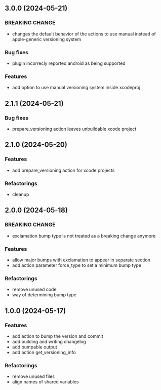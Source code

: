 ## 3.0.0 (2024-05-21)

### BREAKING CHANGE

- changes the default behavior of the actions to use manual instead of apple-generic versioning system

### Bug fixes

- plugin incorrecly reported android as being supported

### Features

- add option to use manual versioning system inside xcodeproj

## 2.1.1 (2024-05-21)

### Bug fixes

- prepare_versioning action leaves unbuildable xcode project

## 2.1.0 (2024-05-20)

### Features

- add prepare_versioning action for xcode projects

### Refactorings

- cleanup

## 2.0.0 (2024-05-18)

### BREAKING CHANGE

- exclamation bump type is not treated as a breaking change anymore

### Features

- allow major bumps with exclamation to appear in separate section
- add action parameter force_type to set a minimum bump type

### Refactorings

- remove unused code
- way of determining bump type

## 1.0.0 (2024-05-17)

### Features

- add action to bump the version and commit
- add building and writing changelog
- add bumpable output
- add action get_versioning_info

### Refactorings

- remove unused files
- align names of shared variables
